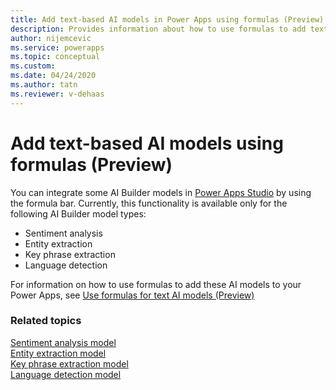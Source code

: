 ```yaml
---
title: Add text-based AI models in Power Apps using formulas (Preview) - AI Builder | Microsoft Docs
description: Provides information about how to use formulas to add text AI models (Preview).
author: nijemcevic
ms.service: powerapps
ms.topic: conceptual
ms.custom: 
ms.date: 04/24/2020
ms.author: tatn
ms.reviewer: v-dehaas
---
```


# Add text-based AI models using formulas (Preview)

You can integrate some AI Builder models in [Power Apps Studio](https://create.powerapps.com) by using the formula bar. Currently, this functionality is available only for the following AI Builder model types:

* Sentiment analysis
* Entity extraction
* Key phrase extraction
* Language detection

For information on how to use formulas to add these AI models to your Power Apps, see [Use formulas for text AI models (Preview)](use-model.md#use-formulas-for-text-ai-models-preview)

### Related topics

[Sentiment analysis model](prebuilt-sentiment-analysis.md)  
[Entity extraction model](prebuilt-entity-extraction.md)  
[Key phrase extraction model](prebuilt-key-phrase.md)  
[Language detection model](prebuilt-language-detection.md)
